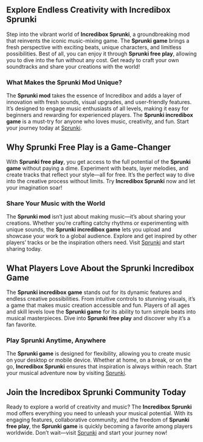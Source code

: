<h2>Explore Endless Creativity with Incredibox Sprunki</h2>
<p>Step into the vibrant world of <strong>Incredibox Sprunki</strong>, a groundbreaking mod that reinvents the iconic music-mixing game. The <strong>Sprunki game</strong> brings a fresh perspective with exciting beats, unique characters, and limitless possibilities. Best of all, you can enjoy it through <strong>Sprunki free play</strong>, allowing you to dive into the fun without any cost. Get ready to craft your own soundtracks and share your creations with the world!</p>

<h3>What Makes the Sprunki Mod Unique?</h3>
<p>The <strong>Sprunki mod</strong> takes the essence of Incredibox and adds a layer of innovation with fresh sounds, visual upgrades, and user-friendly features. It’s designed to engage music enthusiasts of all levels, making it easy for beginners and rewarding for experienced players. The <strong>Sprunki incredibox game</strong> is a must-try for anyone who loves music, creativity, and fun. Start your journey today at <a href="https://sprunkisprunk.github.io/">Sprunki</a>.</p>

<h2>Why Sprunki Free Play is a Game-Changer</h2>
<p>With <strong>Sprunki free play</strong>, you get access to the full potential of the <strong>Sprunki game</strong> without paying a dime. Experiment with beats, layer melodies, and create tracks that reflect your style—all for free. It’s the perfect way to dive into the creative process without limits. Try <strong>Incredibox Sprunki</strong> now and let your imagination soar!</p>

<h3>Share Your Music with the World</h3>
<p>The <strong>Sprunki mod</strong> isn’t just about making music—it’s about sharing your creations. Whether you’re crafting catchy rhythms or experimenting with unique sounds, the <strong>Sprunki incredibox game</strong> lets you upload and showcase your work to a global audience. Explore and get inspired by other players’ tracks or be the inspiration others need. Visit <a href="https://sprunkisprunk.github.io/">Sprunki</a> and start sharing today.</p>

<h2>What Players Love About the Sprunki Incredibox Game</h2>
<p>The <strong>Sprunki incredibox game</strong> stands out for its dynamic features and endless creative possibilities. From intuitive controls to stunning visuals, it’s a game that makes music creation accessible and fun. Players of all ages and skill levels love the <strong>Sprunki game</strong> for its ability to turn simple beats into musical masterpieces. Dive into <strong>Sprunki free play</strong> and discover why it’s a fan favorite.</p>

<h3>Play Sprunki Anytime, Anywhere</h3>
<p>The <strong>Sprunki game</strong> is designed for flexibility, allowing you to create music on your desktop or mobile device. Whether at home, on a break, or on the go, <strong>Incredibox Sprunki</strong> ensures that inspiration is always within reach. Start your musical adventure now by visiting <a href="https://sprunkisprunk.github.io/">Sprunki</a>.</p>

<h2>Join the Incredibox Sprunki Community Today</h2>
<p>Ready to explore a world of creativity and music? The <strong>Incredibox Sprunki</strong> mod offers everything you need to unleash your musical potential. With its engaging features, collaborative community, and the freedom of <strong>Sprunki free play</strong>, the <strong>Sprunki game</strong> is quickly becoming a favorite among players worldwide. Don’t wait—visit <a href="https://sprunkisprunk.github.io/">Sprunki</a> and start your journey now!</p>
